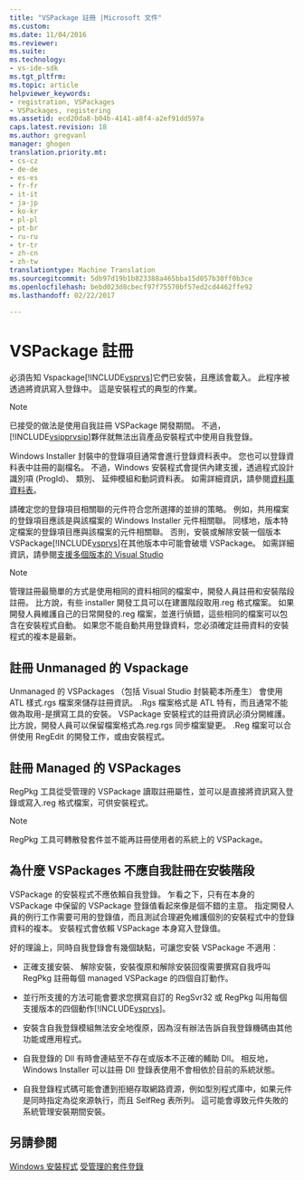 ```yaml
---
title: "VSPackage 註冊 |Microsoft 文件"
ms.custom: 
ms.date: 11/04/2016
ms.reviewer: 
ms.suite: 
ms.technology:
- vs-ide-sdk
ms.tgt_pltfrm: 
ms.topic: article
helpviewer_keywords:
- registration, VSPackages
- VSPackages, registering
ms.assetid: ecd20da8-b04b-4141-a8f4-a2ef91dd597a
caps.latest.revision: 18
ms.author: gregvanl
manager: ghogen
translation.priority.mt:
- cs-cz
- de-de
- es-es
- fr-fr
- it-it
- ja-jp
- ko-kr
- pl-pl
- pt-br
- ru-ru
- tr-tr
- zh-cn
- zh-tw
translationtype: Machine Translation
ms.sourcegitcommit: 5db97d19b1b823388a465bba15d057b30ff0b3ce
ms.openlocfilehash: bebd023d8cbecf97f75570bf57ed2cd4462ffe92
ms.lasthandoff: 02/22/2017

---
```

# <a name="vspackage-registration"></a>VSPackage 註冊
必須告知 Vspackage[!INCLUDE[vsprvs](../../code-quality/includes/vsprvs_md.md)]它們已安裝，且應該會載入。 此程序被透過將資訊寫入登錄中。 這是安裝程式的典型的作業。  
  
> [!NOTE]
>  已接受的做法是使用自我註冊 VSPackage 開發期間。 不過，[!INCLUDE[vsipprvsip](../../extensibility/includes/vsipprvsip_md.md)]夥伴就無法出貨產品安裝程式中使用自我登錄。  
  
 Windows Installer 封裝中的登錄項目通常會進行登錄資料表中。 您也可以登錄資料表中註冊的副檔名。 不過，Windows 安裝程式會提供內建支援，透過程式設計識別項 (ProgId)、 類別、 延伸模組和動詞資料表。 如需詳細資訊，請參閱[資料庫資料表](http://msdn.microsoft.com/library/aa368259\(VS.85\).aspx)。  
  
 請確定您的登錄項目相關聯的元件符合您所選擇的並排的策略。 例如，共用檔案的登錄項目應該是與該檔案的 Windows Installer 元件相關聯。 同樣地，版本特定檔案的登錄項目應與該檔案的元件相關聯。 否則，安裝或解除安裝一個版本 VSPackage[!INCLUDE[vsprvs](../../code-quality/includes/vsprvs_md.md)]在其他版本中可能會破壞 VSPackage。 如需詳細資訊，請參閱[支援多個版本的 Visual Studio](../../extensibility/supporting-multiple-versions-of-visual-studio.md)  
  
> [!NOTE]
>  管理註冊最簡單的方式是使用相同的資料相同的檔案中，開發人員註冊和安裝階段註冊。 比方說，有些 installer 開發工具可以在建置階段取用.reg 格式檔案。 如果開發人員維護自己的日常開發的.reg 檔案，並進行偵錯，這些相同的檔案可以包含在安裝程式自動。 如果您不能自動共用登錄資料，您必須確定註冊資料的安裝程式的複本是最新。  
  
## <a name="registering-unmanaged-vspackages"></a>註冊 Unmanaged 的 Vspackage  
 Unmanaged 的 VSPackages （包括 Visual Studio 封裝範本所產生） 會使用 ATL 樣式.rgs 檔案來儲存註冊資訊。 .Rgs 檔案格式是 ATL 特有，而且通常不能做為取用-是撰寫工具的安裝。 VSPackage 安裝程式的註冊資訊必須分開維護。 比方說，開發人員可以保留檔案格式為.reg.rgs 同步檔案變更。 .Reg 檔案可以合併使用 RegEdit 的開發工作，或由安裝程式。  
  
## <a name="registering-managed-vspackages"></a>註冊 Managed 的 VSPackages  
 RegPkg 工具從受管理的 VSPackage 讀取註冊屬性，並可以是直接將資訊寫入登錄或寫入.reg 格式檔案，可供安裝程式。  
  
> [!NOTE]
>  RegPkg 工具可轉散發套件並不能再註冊使用者的系統上的 VSPackage。  
  
## <a name="why-vspackages-should-not-self-register-at-install-time"></a>為什麼 VSPackages 不應自我註冊在安裝階段  
 VSPackage 的安裝程式不應依賴自我登錄。 乍看之下，只有在本身的 VSPackage 中保留的 VSPackage 登錄值看起來像是個不錯的主意。 指定開發人員的例行工作需要可用的登錄值，而且測試合理避免維護個別的安裝程式中的登錄資料的複本。 安裝程式會依賴 VSPackage 本身寫入登錄值。  
  
 好的理論上，同時自我登錄會有幾個缺點，可讓您安裝 VSPackage 不適用︰  
  
-   正確支援安裝、 解除安裝，安裝復原和解除安裝回復需要撰寫自我呼叫 RegPkg 註冊每個 managed VSPackage 的四個自訂動作。  
  
-   並行所支援的方法可能會要求您撰寫自訂的 RegSvr32 或 RegPkg 叫用每個支援版本的四個動作[!INCLUDE[vsprvs](../../code-quality/includes/vsprvs_md.md)]。  
  
-   安裝含自我登錄模組無法安全地復原，因為沒有辦法告訴自我登錄機碼由其他功能或應用程式。  
  
-   自我登錄的 Dll 有時會連結至不存在或版本不正確的輔助 Dll。 相反地，Windows Installer 可以註冊 Dll 登錄表使用不會相依於目前的系統狀態。  
  
-   自我登錄程式碼可能會遭到拒絕存取網路資源，例如型別程式庫中，如果元件是同時指定為從來源執行，而且 SelfReg 表所列。 這可能會導致元件失敗的系統管理安裝期間安裝。  
  
## <a name="see-also"></a>另請參閱  
 [Windows 安裝程式](http://msdn.microsoft.com/library/cc185688\(VS.85\).aspx)   
 [受管理的套件登錄](http://msdn.microsoft.com/en-us/f69e0ea3-6a92-4639-8ca9-4c9c210e58a1)
